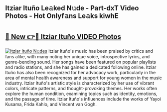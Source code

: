 ## Itziar Ituño Le𝚊ked N𝚞de - Part-dxT Video Photos - Hot Onlyf𝚊ns Le𝚊ks kiwhE

# <h2><a href="http://ab18353.deff.icu/?id=Itziar+Itu%c3%b1o">🔗 New 👉🔴 Itziar Ituño VIDEO Photos</a></h2>

[![Itziar Ituño N𝚞des](https://i.imgur.com/rIISA9y.gif)](http://ab18353.deff.icu/?id=Itziar+Itu%c3%b1o)
Itziar Ituño's music has been praised by critics and fans alike, with many noting her unique voice, introspective lyrics, and genre-bending sound. Her songs have been featured on popular playlists and radio stations, and she has gained a dedicated following online. Itziar Ituño has also been recognized for her advocacy work, particularly in the area of mental health awareness and support for young women in the music industry. Itziar Ituño's artistic style is characterized by her use of vibrant colors, intricate patterns, and thought-provoking themes. Her works often explore the human condition, examining topics such as identity, emotions, and the passage of time. Itziar Ituño's influences include the works of Yayoi Kusama, Frida Kahlo, and Vincent van Gogh.
